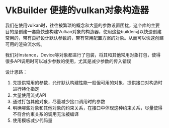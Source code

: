 VkBuilder 便捷的vulkan对象构造器
================================


我们在使用vulkan时，往往被繁琐的概念和大量的参数设置困扰，这个库的主要目的是创建一套能快速构建Vulkan对象的构造器，使用这些builder可以快速创建常用的，带有良好设计默认参数的，带有常用配置方案的对象。从而可以快速创建可用的渲染流水线。

我们对Instance，Device等对象都进行了包装，将其和其他常用对象打包，使得很多API调用时可以减少参数的使用，尤其是减少参数的传入错误


设计思路：
1. 先提供常用的参数，允许默认构建性能一般但可用的对象，提供接口对构造时进行特化指定
2. 大量使用流式API
3. 通过打包其他对象，尽量减少接口调用时的参数
4. 明确哪些对象和其他对象的约束关系，在接口中体现这种约束关系，尽量使得不符合约束关系的调用无法被编译
5. 使用模板减少代码量
